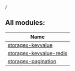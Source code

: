 /

## All modules:

| Name |
|---|
| [storagex-keyvalue](storagex-keyvalue/index.md) |  |
| [storagex-keyvalue-redis](storagex-keyvalue-redis/index.md) |  |
| [storagex-pagination](storagex-pagination/index.md) |  |
